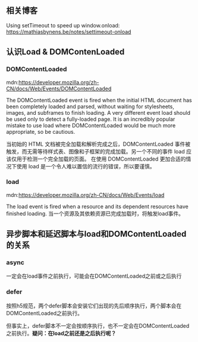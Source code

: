 ## 相关博客
Using setTimeout to speed up window.onload: <https://mathiasbynens.be/notes/settimeout-onload>


## 认识Load & DOMContenLoaded 
### DOMContentLoaded
mdn:<https://developer.mozilla.org/zh-CN/docs/Web/Events/DOMContentLoaded>

The DOMContentLoaded event is fired when the initial HTML document has been completely loaded and parsed, without waiting for stylesheets, images, and subframes to finish loading. A very different event load should be used only to detect a fully-loaded page. It is an incredibly popular mistake to use load where DOMContentLoaded would be much more appropriate, so be cautious.


当初始的 HTML 文档被完全加载和解析完成之后，DOMContentLoaded 事件被触发，而无需等待样式表、图像和子框架的完成加载。另一个不同的事件 load 应该仅用于检测一个完全加载的页面。 在使用 DOMContentLoaded 更加合适的情况下使用 load 是一个令人难以置信的流行的错误，所以要谨慎。

### load
mdn:<https://developer.mozilla.org/zh-CN/docs/Web/Events/load>

The load event is fired when a resource and its dependent resources have finished loading.
当一个资源及其依赖资源已完成加载时，将触发load事件。

## 异步脚本和延迟脚本与load和DOMContentLoaded的关系
### async
一定会在load事件之前执行，可能会在DOMContentLoaded之前或之后执行

### defer
按照h5规范，两个defer脚本会安装它们出现的先后顺序执行，两个脚本会在DOMContentLoaded之前执行。

但事实上，defer脚本不一定会按顺序执行，也不一定会在DOMContentLoaded之前执行。**疑问：在load之前还是之后执行呢？**

